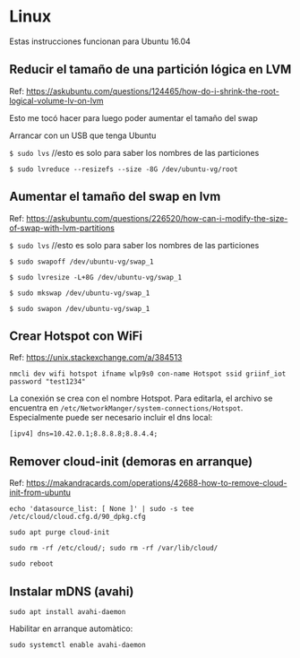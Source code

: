 # Linux

Estas instrucciones funcionan para Ubuntu 16.04

## Reducir el tamaño de una partición lógica en LVM

Ref: https://askubuntu.com/questions/124465/how-do-i-shrink-the-root-logical-volume-lv-on-lvm

Esto me tocó hacer para luego poder aumentar el tamaño del swap

Arrancar con un USB que tenga Ubuntu

`$ sudo lvs` //esto es solo para saber los nombres de las particiones

`$ sudo lvreduce --resizefs --size -8G /dev/ubuntu-vg/root`


## Aumentar el tamaño del swap en lvm

Ref: https://askubuntu.com/questions/226520/how-can-i-modify-the-size-of-swap-with-lvm-partitions

`$ sudo lvs` //esto es solo para saber los nombres de las particiones

`$ sudo swapoff /dev/ubuntu-vg/swap_1`

`$ sudo lvresize -L+8G /dev/ubuntu-vg/swap_1`

`$ sudo mkswap /dev/ubuntu-vg/swap_1`

`$ sudo swapon /dev/ubuntu-vg/swap_1`

## Crear Hotspot con WiFi

Ref: https://unix.stackexchange.com/a/384513

`nmcli dev wifi hotspot ifname wlp9s0 con-name Hotspot ssid griinf_iot password "test1234"`

La conexión se crea con el nombre Hotspot. Para editarla, el archivo se encuentra en `/etc/NetworkManger/system-connections/Hotspot`. Especialmente puede ser necesario incluir el dns local:

`[ipv4]
dns=10.42.0.1;8.8.8.8;8.8.4.4;`

## Remover cloud-init (demoras en arranque)

Ref: https://makandracards.com/operations/42688-how-to-remove-cloud-init-from-ubuntu

`echo 'datasource_list: [ None ]' | sudo -s tee /etc/cloud/cloud.cfg.d/90_dpkg.cfg`

`sudo apt purge cloud-init`

`sudo rm -rf /etc/cloud/; sudo rm -rf /var/lib/cloud/`

`sudo reboot`

## Instalar mDNS (avahi)

`sudo apt install avahi-daemon`

Habilitar en arranque automàtico:

`sudo systemctl enable avahi-daemon`

